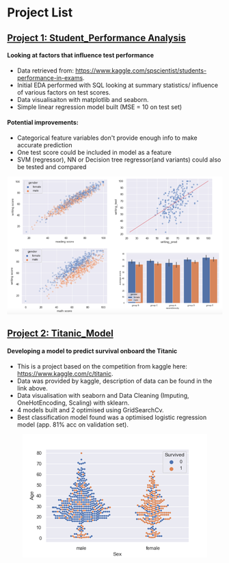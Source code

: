 # Project List

## [Project 1: Student_Performance Analysis](https://github.com/ConnorO1/Student_Performance)
#### Looking at factors that influence test performance
+ Data retrieved from: https://www.kaggle.com/spscientist/students-performance-in-exams.
+ Initial EDA performed with SQL looking at summary statistics/ influence of various factors on test scores.
+ Data visualisaiton with matplotlib and seaborn.
+ Simple linear regression model built (MSE = 10 on test set)
#### Potential improvements:   
  - Categorical feature variables don't provide enough info to make accurate prediction
  - One test score could be included in model as a feature
  - SVM (regressor), NN or Decision tree regressor(and variants) could also be tested and compared

<p align="center">
  <img src="https://github.com/ConnorO1/Student_Performance/blob/main/images/image_combined.png">
</p>

## [Project 2: Titanic_Model](https://github.com/ConnorO1/Titanic_Model)

#### Developing a model to predict survival onboard the Titanic

+ This is a project based on the competition from kaggle here: https://www.kaggle.com/c/titanic.
+ Data was provided by kaggle, description of data can be found in the link above.
+ Data visualisation with seaborn and Data Cleaning (Imputing, OneHotEncoding, Scaling) with sklearn.
+ 4 models built and 2 optimised using GridSearchCv.
+ Best classification model found was a optimised logistic regression model (app. 81% acc on validation set).

<p align="center">
  <img src="https://github.com/ConnorO1/Connor_O_Portfolio/blob/main/images/output2.png">
</p>

